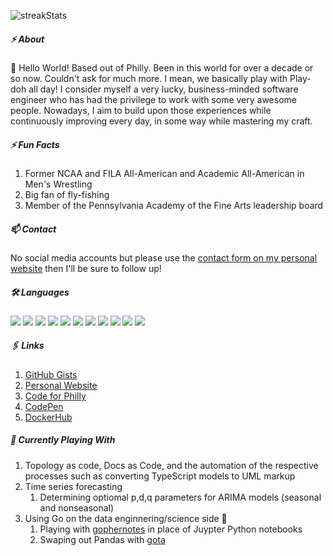 <!--
![langStats](https://github-readme-stats.vercel.app/api/top-langs?username=speaud&show_icons=true&locale=en&layout=compact)
![commitStats](https://github-readme-stats.vercel.app/api?username=speaud&show_icons=true&locale=en)
-->

![streakStats](https://github-readme-streak-stats.herokuapp.com/?user=speaud&show_icons=true&locale=en&theme=radical)

##### ⚡ About

:wave: Hello World! Based out of Philly. Been in this world for over a decade or so now. Couldn't ask for much more. I mean, we basically play with Play-doh all day! I consider myself a very lucky, business-minded software engineer who has had the privilege to work with some very awesome people. Nowadays, I aim to build upon those experiences while continuously improving every day, in some way while mastering my craft.

##### ⚡ Fun Facts
1. Former NCAA and FILA All-American and Academic All-American in Men's Wrestling
2. Big fan of fly-fishing
3. Member of the Pennsylvania Academy of the Fine Arts leadership board

##### 📫 Contact

No social media accounts but please use the [contact form on my personal website](https://www.joshuamummertstern.com) then I'll be sure to follow up!

##### 🛠️ Languages
![](https://img.shields.io/badge/-Go-black?style=flat-square&logo=Go)
![](https://img.shields.io/badge/-Python-black?style=flat-square&logo=Python)
![](https://img.shields.io/badge/-bash-black?style=flat-square&logo=shell)
![](https://img.shields.io/badge/-JavaScript-black?style=flat-square&logo=javascript)
![](https://img.shields.io/badge/-TypeScript-black?style=flat-square&logo=typescript)
![](https://img.shields.io/badge/-Nodejs-black?style=flat-square&logo=Node.js)
![](https://img.shields.io/badge/-MySQL-black?style=flat-square&logo=MySQL)
![](https://img.shields.io/badge/-PostgreSQL-black?style=flat-square&logo=PostgreSQL)
![](https://img.shields.io/badge/-MongoDB-black?style=flat-square&logo=mongodb)
![](https://img.shields.io/badge/-Neo4j-black?style=flat-square&logo=neo4j)
![](https://img.shields.io/badge/-Docker-black?style=flat-square&logo=Docker)

##### 🖇️ Links
1. [GitHub Gists](https://gist.github.com/speaud)
2. [Personal Website](http://joshuamummert.com/)
3. [Code for Philly](https://codeforphilly.org/projects/philadelphia_lawyers_for_social_equity_-_record_expungement)
4. [CodePen](https://codepen.io/speaud)
5. [DockerHub](https://hub.docker.com/u/spudworksdevshop)

##### 🌱 Currently Playing With
1. Topology as code, Docs as Code, and the automation of the respective processes such as converting TypeScript models to UML markup
2. Time series forecasting
    1. Determining optiomal p,d,q parameters for ARIMA models (seasonal and nonseasonal)
1. Using Go on the data enginnering/science side 🤕
    1. Playing with [gophernotes](https://github.com/gopherdata/gophernotes) in place of Juypter Python notebooks
    1. Swaping out Pandas with [gota](https://github.com/go-gota/gota)

<!--

##### ⚡ Fun Facts
1. Avid traveler. For realz. As in, every other week at min!
2. I don't partake in social media
3. No video games here but they do look super cool!

##### 📫 How to reach me
1. Email

<p align="left"> <img src="https://komarev.com/ghpvc/?username=speaud&label=Profile%20views&color=0e75b6&style=flat" alt="speaud" /> </p>

## Repo Insights

![langStats](https://github-readme-stats.vercel.app/api/top-langs?username=speaud&show_icons=true&locale=en&layout=compact)

![commitStats](https://github-readme-stats.vercel.app/api?username=speaud&show_icons=true&locale=en)

![streakStats](https://github-readme-streak-stats.herokuapp.com/?user=speaud&show_icons=true&locale=en)

## ⚡ Technologies

![JavaScript](https://img.shields.io/badge/-JavaScript-black?style=flat-square&logo=javascript)
![Nodejs](https://img.shields.io/badge/-Nodejs-black?style=flat-square&logo=Node.js)
![React](https://img.shields.io/badge/-React-black?style=flat-square&logo=react)
![HTML5](https://img.shields.io/badge/-HTML5-E34F26?style=flat-square&logo=html5&logoColor=white)
![CSS3](https://img.shields.io/badge/-CSS3-1572B6?style=flat-square&logo=css3)
![TypeScript](https://img.shields.io/badge/-TypeScript-007ACC?style=flat-square&logo=typescript)
![MongoDB](https://img.shields.io/badge/-MongoDB-black?style=flat-square&logo=mongodb)
![Git](https://img.shields.io/badge/-Git-black?style=flat-square&logo=git)
![GitHub](https://img.shields.io/badge/-GitHub-181717?style=flat-square&logo=github)


**speaud/speaud** is a ✨ _special_ ✨ repository because its `README.md` (this file) appears on your GitHub profile.

Here are some ideas to get you started:

- 🔭 I’m currently working on ...
- 🌱 I’m currently learning ...
- 👯 I’m looking to collaborate on ...
- 🤔 I’m looking for help with ...
- 💬 Ask me about ...
- 📫 How to reach me: ...
- 😄 Pronouns: ...
- ⚡ Fun fact: ...
-->
